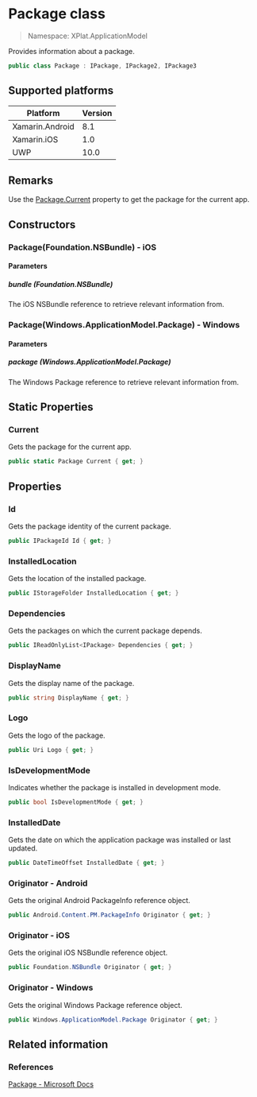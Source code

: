 # Package class

> Namespace: XPlat.ApplicationModel

Provides information about a package.

```csharp
public class Package : IPackage, IPackage2, IPackage3
```

## Supported platforms

| Platform | Version |
| --- | --- |
| Xamarin.Android | 8.1 |
| Xamarin.iOS  | 1.0 |
| UWP | 10.0 | 

## Remarks

Use the [Package.Current](#Current) property to get the package for the current app.

## Constructors

### Package(Foundation.NSBundle) - iOS

#### Parameters
##### bundle (Foundation.NSBundle)
The iOS NSBundle reference to retrieve relevant information from.

### Package(Windows.ApplicationModel.Package) - Windows

#### Parameters
##### package (Windows.ApplicationModel.Package)
The Windows Package reference to retrieve relevant information from.

## Static Properties

### Current

Gets the package for the current app.

```csharp
public static Package Current { get; }
```

## Properties

### Id

Gets the package identity of the current package.

```csharp
public IPackageId Id { get; }
```

### InstalledLocation

Gets the location of the installed package.

```csharp
public IStorageFolder InstalledLocation { get; }
```

### Dependencies

Gets the packages on which the current package depends.

```csharp
public IReadOnlyList<IPackage> Dependencies { get; }
```

### DisplayName

Gets the display name of the package.

```csharp
public string DisplayName { get; }
```

### Logo

Gets the logo of the package.

```csharp
public Uri Logo { get; }
```

### IsDevelopmentMode

Indicates whether the package is installed in development mode.

```csharp
public bool IsDevelopmentMode { get; }
```

### InstalledDate

Gets the date on which the application package was installed or last updated.

```csharp
public DateTimeOffset InstalledDate { get; }
```

### Originator - Android

Gets the original Android PackageInfo reference object.

```csharp
public Android.Content.PM.PackageInfo Originator { get; }
```

### Originator - iOS

Gets the original iOS NSBundle reference object.

```csharp
public Foundation.NSBundle Originator { get; }
```

### Originator - Windows

Gets the original Windows Package reference object.

```csharp
public Windows.ApplicationModel.Package Originator { get; }
```

## Related information

### References

[Package - Microsoft Docs](https://docs.microsoft.com/en-us/uwp/api/windows.applicationmodel.package)